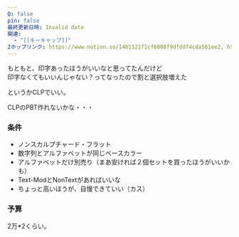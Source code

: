 ```yaml
---
Q: false
pin: false
最終更新日時: Invalid date
関連:
  - "[[キーキャップ]]"
2ホップリンク: https://www.notion.so/14b1121f1cf6808f9dfddf4cda561ee2, https://www.notion.so/1531121f1cf68026b820e4023086a2a0, https://www.notion.so/1641121f1cf68026a43ffcf7776531ba, https://www.notion.so/d7a36717a1b64ed98775fb7dc5b9e68f, https://www.notion.so/e8bbbf17289e428890843b5b7b141c83
---
```

  

もともと、印字あったほうがいいなと思ってたんだけど  
印字なくてもいいんじゃない？ってなったので割と選択肢増えた  

というかCLPでいい。

CLPのPBT作れないかな・・・

  

### 条件

- ノンスカルプチャード・フラット
- 数字列とアルファベットが同じベースカラー
- アルファベットだけ別売り（まあ安ければ２個セットを買ったほうがいいかも）
- Text-ModとNonTextがあればいいな
- ちょっと高いほうが、自慢できていい（カス）

  

### 予算

2万*2くらい。